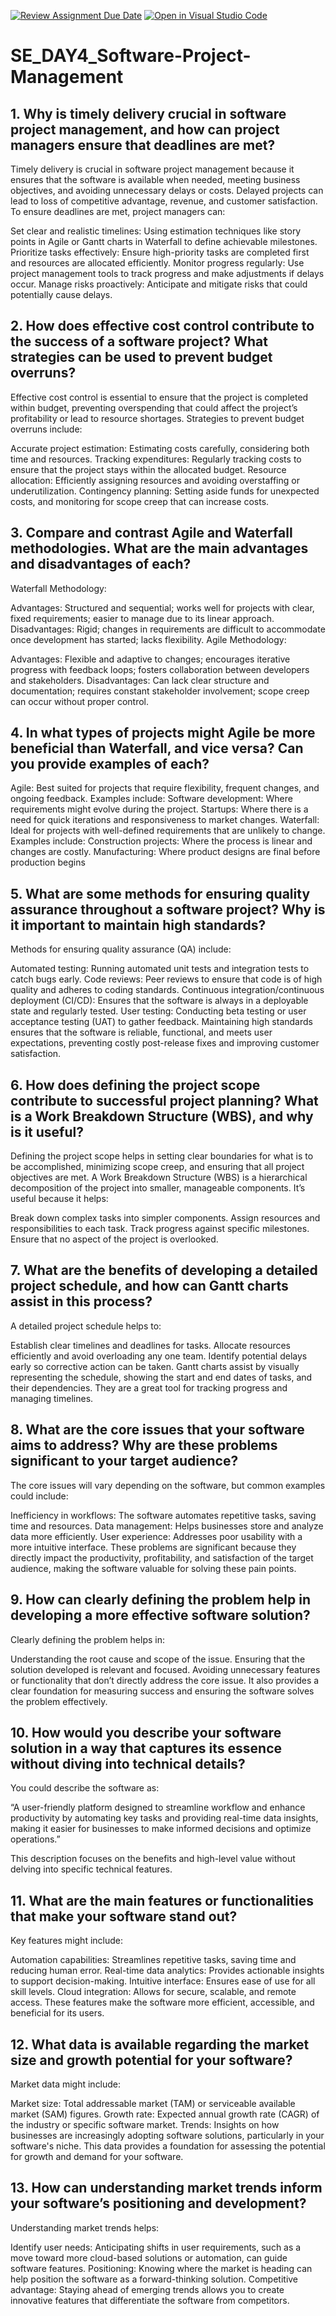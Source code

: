[![Review Assignment Due Date](https://classroom.github.com/assets/deadline-readme-button-22041afd0340ce965d47ae6ef1cefeee28c7c493a6346c4f15d667ab976d596c.svg)](https://classroom.github.com/a/9pw6JKcu)
[![Open in Visual Studio Code](https://classroom.github.com/assets/open-in-vscode-2e0aaae1b6195c2367325f4f02e2d04e9abb55f0b24a779b69b11b9e10269abc.svg)](https://classroom.github.com/online_ide?assignment_repo_id=18772922&assignment_repo_type=AssignmentRepo)
# SE_DAY4_Software-Project-Management
## 1. Why is timely delivery crucial in software project management, and how can project managers ensure that deadlines are met?

Timely delivery is crucial in software project management because it ensures that the software is available when needed, meeting business objectives, and avoiding unnecessary delays or costs. Delayed projects can lead to loss of competitive advantage, revenue, and customer satisfaction. To ensure deadlines are met, project managers can:

Set clear and realistic timelines: Using estimation techniques like story points in Agile or Gantt charts in Waterfall to define achievable milestones.
Prioritize tasks effectively: Ensure high-priority tasks are completed first and resources are allocated efficiently.
Monitor progress regularly: Use project management tools to track progress and make adjustments if delays occur.
Manage risks proactively: Anticipate and mitigate risks that could potentially cause delays.

## 2. How does effective cost control contribute to the success of a software project? What strategies can be used to prevent budget overruns?

Effective cost control is essential to ensure that the project is completed within budget, preventing overspending that could affect the project’s profitability or lead to resource shortages. Strategies to prevent budget overruns include:

Accurate project estimation: Estimating costs carefully, considering both time and resources.
Tracking expenditures: Regularly tracking costs to ensure that the project stays within the allocated budget.
Resource allocation: Efficiently assigning resources and avoiding overstaffing or underutilization.
Contingency planning: Setting aside funds for unexpected costs, and monitoring for scope creep that can increase costs.

## 3. Compare and contrast Agile and Waterfall methodologies. What are the main advantages and disadvantages of each?

Waterfall Methodology:

Advantages: Structured and sequential; works well for projects with clear, fixed requirements; easier to manage due to its linear approach.
Disadvantages: Rigid; changes in requirements are difficult to accommodate once development has started; lacks flexibility.
Agile Methodology:

Advantages: Flexible and adaptive to changes; encourages iterative progress with feedback loops; fosters collaboration between developers and stakeholders.
Disadvantages: Can lack clear structure and documentation; requires constant stakeholder involvement; scope creep can occur without proper control.

## 4. In what types of projects might Agile be more beneficial than Waterfall, and vice versa? Can you provide examples of each?

Agile: Best suited for projects that require flexibility, frequent changes, and ongoing feedback. Examples include:
Software development: Where requirements might evolve during the project.
Startups: Where there is a need for quick iterations and responsiveness to market changes.
Waterfall: Ideal for projects with well-defined requirements that are unlikely to change. Examples include:
Construction projects: Where the process is linear and changes are costly.
Manufacturing: Where product designs are final before production begins

## 5. What are some methods for ensuring quality assurance throughout a software project? Why is it important to maintain high standards?

Methods for ensuring quality assurance (QA) include:

Automated testing: Running automated unit tests and integration tests to catch bugs early.
Code reviews: Peer reviews to ensure that code is of high quality and adheres to coding standards.
Continuous integration/continuous deployment (CI/CD): Ensures that the software is always in a deployable state and regularly tested.
User testing: Conducting beta testing or user acceptance testing (UAT) to gather feedback.
Maintaining high standards ensures that the software is reliable, functional, and meets user expectations, preventing costly post-release fixes and improving customer satisfaction.

## 6. How does defining the project scope contribute to successful project planning? What is a Work Breakdown Structure (WBS), and why is it useful?

Defining the project scope helps in setting clear boundaries for what is to be accomplished, minimizing scope creep, and ensuring that all project objectives are met. A Work Breakdown Structure (WBS) is a hierarchical decomposition of the project into smaller, manageable components. It’s useful because it helps:

Break down complex tasks into simpler components.
Assign resources and responsibilities to each task.
Track progress against specific milestones.
Ensure that no aspect of the project is overlooked.

## 7. What are the benefits of developing a detailed project schedule, and how can Gantt charts assist in this process?

A detailed project schedule helps to:

Establish clear timelines and deadlines for tasks.
Allocate resources efficiently and avoid overloading any one team.
Identify potential delays early so corrective action can be taken.
Gantt charts assist by visually representing the schedule, showing the start and end dates of tasks, and their dependencies. They are a great tool for tracking progress and managing timelines.



## 8. What are the core issues that your software aims to address? Why are these problems significant to your target audience?

The core issues will vary depending on the software, but common examples could include:

Inefficiency in workflows: The software automates repetitive tasks, saving time and resources.
Data management: Helps businesses store and analyze data more efficiently.
User experience: Addresses poor usability with a more intuitive interface.
These problems are significant because they directly impact the productivity, profitability, and satisfaction of the target audience, making the software valuable for solving these pain points.

## 9. How can clearly defining the problem help in developing a more effective software solution?

Clearly defining the problem helps in:

Understanding the root cause and scope of the issue.
Ensuring that the solution developed is relevant and focused.
Avoiding unnecessary features or functionality that don’t directly address the core issue.
It also provides a clear foundation for measuring success and ensuring the software solves the problem effectively.

## 10. How would you describe your software solution in a way that captures its essence without diving into technical details?

You could describe the software as:

“A user-friendly platform designed to streamline workflow and enhance productivity by automating key tasks and providing real-time data insights, making it easier for businesses to make informed decisions and optimize operations.”

This description focuses on the benefits and high-level value without delving into specific technical features.

## 11. What are the main features or functionalities that make your software stand out?

Key features might include:

Automation capabilities: Streamlines repetitive tasks, saving time and reducing human error.
Real-time data analytics: Provides actionable insights to support decision-making.
Intuitive interface: Ensures ease of use for all skill levels.
Cloud integration: Allows for secure, scalable, and remote access.
These features make the software more efficient, accessible, and beneficial for its users.

## 12. What data is available regarding the market size and growth potential for your software?

Market data might include:

Market size: Total addressable market (TAM) or serviceable available market (SAM) figures.
Growth rate: Expected annual growth rate (CAGR) of the industry or specific software market.
Trends: Insights on how businesses are increasingly adopting software solutions, particularly in your software's niche.
This data provides a foundation for assessing the potential for growth and demand for your software.

## 13. How can understanding market trends inform your software’s positioning and development?

Understanding market trends helps:

Identify user needs: Anticipating shifts in user requirements, such as a move toward more cloud-based solutions or automation, can guide software features.
Positioning: Knowing where the market is heading can help position the software as a forward-thinking solution.
Competitive advantage: Staying ahead of emerging trends allows you to create innovative features that differentiate the software from competitors.
